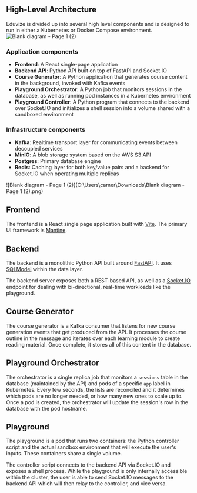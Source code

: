 ## High-Level Architecture

Eduvize is divided up into several high level components and is designed to run in either a Kubernetes or Docker Compose environment.
![Blank diagram - Page 1 (2)](https://github.com/user-attachments/assets/a9891dfe-2f03-49f3-ab8e-758ffd5f83cc)

### Application components

- **Frontend**: A React single-page application
- **Backend API**: Python API built on top of FastAPI and Socket.IO
- **Course Generator**: A Python application that generates course content in the background, invoked with Kafka events
- **Playground Orchestrator**: A Python job that monitors sessions in the database, as well as running pod instances in a Kubernetes environment
- **Playground Controller**: A Python program that connects to the backend over Socket.IO and initializes a shell session into a volume shared with a sandboxed environment

### Infrastructure components

- **Kafka**: Realtime transport layer for communicating events between decoupled services
- **MinIO**: A blob storage system based on the AWS S3 API
- **Postgres**: Primary database engine 
- **Redis**: Caching layer for both key/value pairs and a backend for Socket.IO when operating multiple replicas

![Blank diagram - Page 1 (2)](C:\Users\camer\Downloads\Blank diagram - Page 1 (2).png)

## Frontend

The frontend is a React single page application built with [Vite](https://vitejs.dev/). The primary UI framework is [Mantine](https://mantine.dev/).

## Backend

The backend is a monolithic Python API built around [FastAPI](https://fastapi.tiangolo.com/). It uses [SQLModel](https://sqlmodel.tiangolo.com/) within the data layer. 

The backend server exposes both a REST-based API, as well as a [Socket.IO](https://socket.io) endpoint for dealing with bi-directional, real-time workloads like the playground.

## Course Generator

The course generator is a Kafka consumer that listens for new course generation events that get produced from the API. It processes the course outline in the message and iterates over each learning module to create reading material. Once complete, it stores all of this content in the database.

## Playground Orchestrator

The orchestrator is a single replica job that monitors a `sessions` table in the database (maintained by the API) and pods of a specific `app` label in Kubernetes. Every few seconds, the lists are reconciled and it determines which pods are no longer needed, or how many new ones to scale up to. Once a pod is created, the orchestrator will update the session's row in the database with the pod hostname.

## Playground

The playground is a pod that runs two containers: the Python controller script and the actual sandbox environment that will execute the user's inputs. These containers share a single volume.

The controller script connects to the backend API via Socket.IO and exposes a shell process. While the playground is only internally accessible within the cluster, the user is able to send Socket.IO messages to the backend API which will then relay to the controller, and vice versa.
